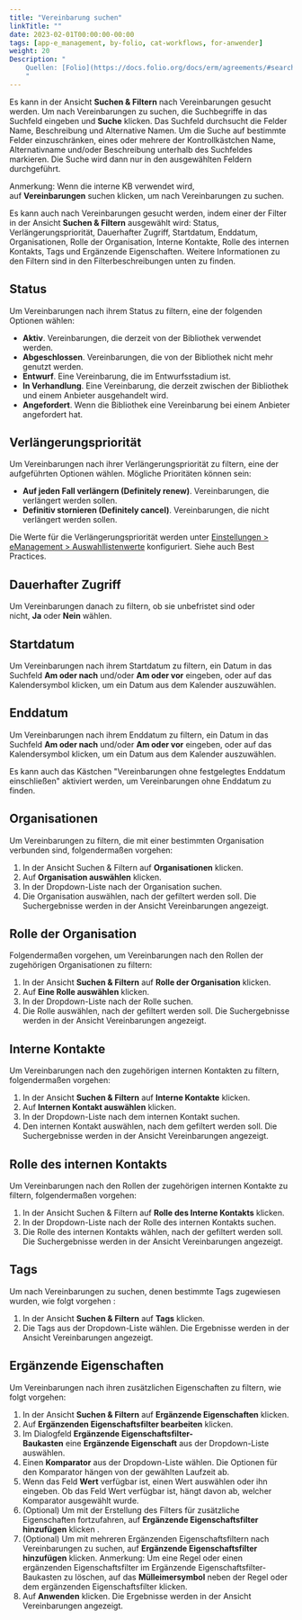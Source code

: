 ```yaml
---
title: "Vereinbarung suchen"
linkTitle: ""
date: 2023-02-01T00:00:00-00:00
tags: [app-e_management, by-folio, cat-workflows, for-anwender]
weight: 20
Description: "
    Quellen: [Folio](https://docs.folio.org/docs/erm/agreements/#searching-for-agreements) & [GBV](https://info.gbv.de/display/FOLIOGBVEXTERN/Folio:+Vereinbarung+suchen)
    "
---
```


Es kann in der Ansicht **Suchen & Filtern** nach Vereinbarungen gesucht werden. Um nach Vereinbarungen zu suchen, die Suchbegriffe in das Suchfeld eingeben und **Suche** klicken. Das Suchfeld durchsucht die Felder Name, Beschreibung und Alternative Namen. Um die Suche auf bestimmte Felder einzuschränken, eines oder mehrere der Kontrollkästchen Name, Alternativname und/oder Beschreibung unterhalb des Suchfeldes markieren. Die Suche wird dann nur in den ausgewählten Feldern durchgeführt.

Anmerkung: Wenn die interne KB verwendet wird, auf **Vereinbarungen** suchen klicken, um nach Vereinbarungen zu suchen.

Es kann auch nach Vereinbarungen gesucht werden, indem einer der Filter in der Ansicht **Suchen & Filtern** ausgewählt wird: Status, Verlängerungspriorität, Dauerhafter Zugriff, Startdatum, Enddatum, Organisationen, Rolle der Organisation, Interne Kontakte, Rolle des internen Kontakts, Tags und Ergänzende Eigenschaften. Weitere Informationen zu den Filtern sind in den Filterbeschreibungen unten zu finden.

## Status

Um Vereinbarungen nach ihrem Status zu filtern, eine der folgenden Optionen wählen:

* **Aktiv**. Vereinbarungen, die derzeit von der Bibliothek verwendet werden.
* **Abgeschlossen**. Vereinbarungen, die von der Bibliothek nicht mehr genutzt werden.
* **Entwurf**. Eine Vereinbarung, die im Entwurfsstadium ist.
* **In Verhandlung**. Eine Vereinbarung, die derzeit zwischen der Bibliothek und einem Anbieter ausgehandelt wird.
* **Angefordert**. Wenn die Bibliothek eine Vereinbarung bei einem Anbieter angefordert hat.

## Verlängerungspriorität

Um Vereinbarungen nach ihrer Verlängerungspriorität zu filtern, eine der aufgeführten Optionen wählen. Mögliche Prioritäten können sein:

* **Auf jeden Fall verlängern (Definitely renew)**. Vereinbarungen, die verlängert werden sollen.
* **Definitiv stornieren (Definitely cancel)**. Vereinbarungen, die nicht verlängert werden sollen.

Die Werte für die Verlängerungspriorität werden unter [Einstellungen > eManagement > Auswahllistenwerte](https://info.gbv.de/display/FOLIOGBVEXTERN/Einstellungen+%28eManagement%29%3A+Auswahllistenwerte) konfiguriert. Siehe auch Best Practices.

## Dauerhafter Zugriff

Um Vereinbarungen danach zu filtern, ob sie unbefristet sind oder nicht, **Ja** oder **Nein** wählen.

## Startdatum

Um Vereinbarungen nach ihrem Startdatum zu filtern, ein Datum in das Suchfeld **Am oder nach** und/oder **Am oder vor** eingeben, oder auf das Kalendersymbol klicken, um ein Datum aus dem Kalender auszuwählen.

## Enddatum

Um Vereinbarungen nach ihrem Enddatum zu filtern, ein Datum in das Suchfeld **Am oder nach** und/oder **Am oder vor** eingeben, oder auf das Kalendersymbol klicken, um ein Datum aus dem Kalender auszuwählen.

Es kann auch das Kästchen "Vereinbarungen ohne festgelegtes Enddatum einschließen" aktiviert werden, um Vereinbarungen ohne Enddatum zu finden.

## Organisationen

Um Vereinbarungen zu filtern, die mit einer bestimmten Organisation verbunden sind, folgendermaßen vorgehen:

1.  In der Ansicht Suchen & Filtern auf **Organisationen** klicken.
2.  Auf **Organisation auswählen** klicken.
3.  In der Dropdown-Liste nach der Organisation suchen.
4.  Die Organisation auswählen, nach der gefiltert werden soll. Die Suchergebnisse werden in der Ansicht Vereinbarungen angezeigt.

## Rolle der Organisation

Folgendermaßen vorgehen, um Vereinbarungen nach den Rollen der zugehörigen Organisationen zu filtern:

1.  In der Ansicht **Suchen & Filtern** auf **Rolle der Organisation** klicken.
2.  Auf **Eine Rolle auswählen** klicken.
3.  In der Dropdown-Liste nach der Rolle suchen.
4.  Die Rolle auswählen, nach der gefiltert werden soll. Die Suchergebnisse werden in der Ansicht Vereinbarungen angezeigt.

## Interne Kontakte

Um Vereinbarungen nach den zugehörigen internen Kontakten zu filtern, folgendermaßen vorgehen:

1.  In der Ansicht **Suchen & Filtern** auf **Interne Kontakte** klicken.
2.  Auf **Internen Kontakt auswählen** klicken.
3.  In der Dropdown-Liste nach dem internen Kontakt suchen.
4.  Den internen Kontakt auswählen, nach dem gefiltert werden soll. Die Suchergebnisse werden in der Ansicht Vereinbarungen angezeigt.

## Rolle des internen Kontakts

Um Vereinbarungen nach den Rollen der zugehörigen internen Kontakte zu filtern, folgendermaßen vorgehen:

1.  In der Ansicht Suchen & Filtern auf **Rolle des Interne Kontakts** klicken.
2.  In der Dropdown-Liste nach der Rolle des internen Kontakts suchen.
3.  Die Rolle des internen Kontakts wählen, nach der gefiltert werden soll. Die Suchergebnisse werden in der Ansicht Vereinbarungen angezeigt.

## Tags

Um nach Vereinbarungen zu suchen, denen bestimmte Tags zugewiesen wurden, wie folgt vorgehen :

1.  In der Ansicht **Suchen & Filtern** auf **Tags** klicken.
2.  Die Tags aus der Dropdown-Liste wählen. Die Ergebnisse werden in der Ansicht Vereinbarungen angezeigt.

## Ergänzende Eigenschaften

Um Vereinbarungen nach ihren zusätzlichen Eigenschaften zu filtern, wie folgt vorgehen:

1.  In der Ansicht **Suchen & Filtern** auf **Ergänzende Eigenschaften** klicken.
2.  Auf **Ergänzenden Eigenschaftsfilter bearbeiten** klicken.
3.  Im Dialogfeld **Ergänzende Eigenschaftsfilter-Baukasten** eine **Ergänzende Eigenschaft** aus der Dropdown-Liste auswählen.
4.  Einen **Komparator** aus der Dropdown-Liste wählen. Die Optionen für den Komparator hängen von der gewählten Laufzeit ab.
5.  Wenn das Feld **Wert** verfügbar ist, einen Wert auswählen oder ihn eingeben. Ob das Feld Wert verfügbar ist, hängt davon ab, welcher Komparator ausgewählt wurde.
6.  (Optional) Um mit der Erstellung des Filters für zusätzliche Eigenschaften fortzufahren, auf **Ergänzende Eigenschaftsfilter hinzufügen** klicken .
7.  (Optional) Um mit mehreren Ergänzenden Eigenschaftsfiltern nach Vereinbarungen zu suchen, auf **Ergänzende Eigenschaftsfilter hinzufügen** klicken. Anmerkung: Um eine Regel oder einen ergänzenden Eigenschaftsfilter im Ergänzende Eigenschaftsfilter-Baukasten zu löschen, auf das **Mülleimersymbol** neben der Regel oder dem ergänzenden Eigenschaftsfilter klicken.
8.  Auf **Anwenden** klicken. Die Ergebnisse werden in der Ansicht Vereinbarungen angezeigt.
